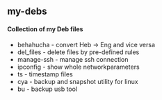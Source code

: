 ## my-debs
#### Collection of my Deb files

- behahucha - convert Heb -> Eng and vice versa
- del_files - delete files by pre-defined rules
- manage-ssh - manage ssh connection
- ipconfig - show whole networkparameters
- ts - timestamp files
- cya - backup and snapshot utility for linux
- bu - backup usb tool



